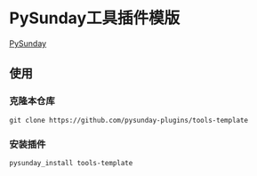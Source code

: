 # PySunday工具插件模版

[PySunday](https://github.com/pysunday/pysunday)

## 使用

### 克隆本仓库

```shell
git clone https://github.com/pysunday-plugins/tools-template
```

### 安装插件

```shell
pysunday_install tools-template
```

